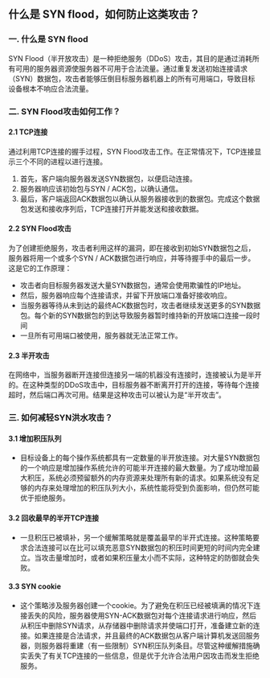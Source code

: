 ## 什么是 SYN flood，如何防止这类攻击？

### 一. 什么是 SYN flood
SYN Flood（半开放攻击）是一种拒绝服务（DDoS）攻击，其目的是通过消耗所有可用的服务器资源使服务器不可用于合法流量。通过重复发送初始连接请求（SYN）数据包，攻击者能够压倒目标服务器机器上的所有可用端口，导致目标设备根本不响应合法流量。

### 二. SYN Flood攻击如何工作？
#### 2.1 TCP连接
通过利用TCP连接的握手过程，SYN Flood攻击工作。在正常情况下，TCP连接显示三个不同的进程以进行连接。

1. 首先，客户端向服务器发送SYN数据包，以便启动连接。
2. 服务器响应该初始包与SYN / ACK包，以确认通信。
3. 最后，客户端返回ACK数据包以确认从服务器接收到的数据包。完成这个数据包发送和接收序列后，TCP连接打开并能发送和接收数据。

#### 2.2 SYN Flood攻击
为了创建拒绝服务，攻击者利用这样的漏洞，即在接收到初始SYN数据包之后，服务器将用一个或多个SYN / ACK数据包进行响应，并等待握手中的最后一步。这是它的工作原理：

- 攻击者向目标服务器发送大量SYN数据包，通常会使用欺骗性的IP地址。
- 然后，服务器响应每个连接请求，并留下开放端口准备好接收响应。
- 当服务器等待从未到达的最终ACK数据包时，攻击者继续发送更多的SYN数据包。每个新的SYN数据包的到达导致服务器暂时维持新的开放端口连接一段时间
- 一旦所有可用端口被使用，服务器就无法正常工作。
#### 2.3 半开攻击
在网络中，当服务器断开连接但连接另一端的机器没有连接时，连接被认为是半开的。在这种类型的DDoS攻击中，目标服务器不断离开打开的连接，等待每个连接超时，然后端口再次可用。结果是这种攻击可以被认为是“半开攻击”。

### 三. 如何减轻SYN洪水攻击？

#### 3.1 增加积压队列
- 目标设备上的每个操作系统都具有一定数量的半开放连接。对大量SYN数据包的一个响应是增加操作系统允许的可能半开连接的最大数量。为了成功增加最大积压，系统必须预留额外的内存资源来处理所有新的请求。如果系统没有足够的内存来处理增加的积压队列大小，系统性能将受到负面影响，但仍然可能优于拒绝服务。
#### 3.2 回收最早的半开TCP连接
- 一旦积压已被填补，另一个缓解策略就是覆盖最早的半开式连接。这种策略要求合法连接可以在比可以填充恶意SYN数据包的积压时间更短的时间内完全建立。当攻击量增加时，或者如果积压量太小而不实际，这种特定的防御就会失败。

#### 3.3 SYN cookie
- 这个策略涉及服务器创建一个cookie。为了避免在积压已经被填满的情况下连接丢失的风险，服务器使用SYN-ACK数据包对每个连接请求进行响应，然后从积压中删除SYN请求，从存储器中删除请求并使端口打开，准备建立新的连接。如果连接是合法请求，并且最终的ACK数据包从客户端计算机发送回服务器，则服务器将重建（有一些限制）SYN积压队列条目。尽管这种缓解措施确实丢失了有关TCP连接的一些信息，但是优于允许合法用户因攻击而发生拒绝服务。